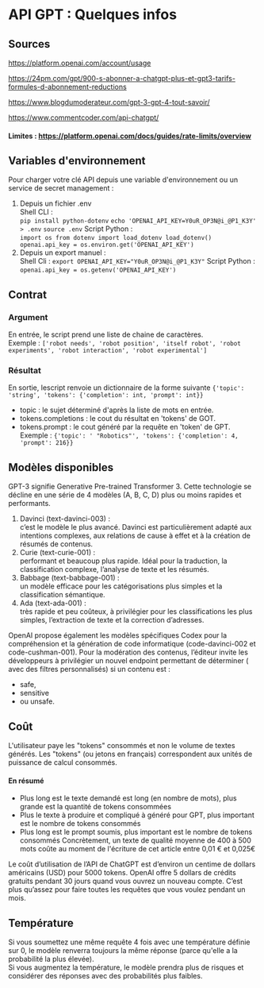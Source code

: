 API GPT : Quelques infos
==

Sources
--
<https://platform.openai.com/account/usage>

<https://24pm.com/gpt/900-s-abonner-a-chatgpt-plus-et-gpt3-tarifs-formules-d-abonnement-reductions>

<https://www.blogdumoderateur.com/gpt-3-gpt-4-tout-savoir/>

<https://www.commentcoder.com/api-chatgpt/>

#### Limites : <https://platform.openai.com/docs/guides/rate-limits/overview>


Variables d'environnement
--
Pour charger votre clé API depuis une variable d'environnement ou un service de secret management :   
1. Depuis un fichier .env   
Shell CLI :   
`pip install python-dotenv`
`echo 'OPENAI_API_KEY=Y0uR_OP3N@i_@P1_K3Y' > .env`
`source .env`
Script Python :   
`
import os
from dotenv import load_dotenv
load_dotenv()
openai.api_key = os.environ.get('OPENAI_API_KEY')
`
2. Depuis un export manuel :   
Shell Cli :
`export OPENAI_API_KEY="Y0uR_OP3N@i_@P1_K3Y"`
Script Python :
`openai.api_key = os.getenv('OPENAI_API_KEY')`

Contrat
--
### Argument
En entrée, le script prend une liste de chaine de caractères.   
Exemple : `['robot needs', 'robot position', 'itself robot', 'robot experiments', 'robot interaction', 'robot experimental']`
### Résultat
En sortie, lescript renvoie un dictionnaire de la forme suivante
`{'topic': 'string', 'tokens': {'completion': int, 'prompt': int}}`
* topic : le sujet déterminé d'après la liste de mots en entrée.
* tokens.completions : le cout du résultat en 'tokens' de GOT.
* tokens.prompt : le cout généré par la requête en 'token' de GPT.   
Exemple : `{'topic': ' "Robotics"', 'tokens': {'completion': 4, 'prompt': 216}}`

Modèles disponibles
--
GPT-3 signifie Generative Pre-trained Transformer 3. Cette technologie se décline en une série de 4 modèles (A, B, C, D) 
plus ou moins rapides et performants.

1. Davinci (text-davinci-003) :   
    c’est le modèle le plus avancé. Davinci est particulièrement adapté aux intentions complexes, 
    aux relations de cause à effet et à la création de résumés de contenus.
2. Curie (text-curie-001) :    
    performant et beaucoup plus rapide. Idéal pour la traduction, la classification complexe, 
    l’analyse de texte et les résumés.
3. Babbage (text-babbage-001) :    
    un modèle efficace pour les catégorisations plus simples et la classification sémantique.
4. Ada (text-ada-001) :    
    très rapide et peu coûteux, à privilégier pour les classifications les plus simples, 
    l’extraction de texte et la correction d’adresses.


OpenAI propose également les modèles spécifiques Codex pour la compréhension et la génération de code informatique 
(code-davinci-002 et code-cushman-001). Pour la modération des contenus, 
l’éditeur invite les développeurs à privilégier un nouvel endpoint permettant de déterminer ( avec des filtres personnalisés)
si un contenu est :
* safe, 
* sensitive 
* ou unsafe.


Coût
--
L'utilisateur paye les "tokens" consommés et non le volume de textes générés.
Les "tokens" (ou jetons en français) correspondent aux unités de puissance de calcul consommés.
#### En résumé
* Plus long est le texte demandé est long (en nombre de mots), plus grande est la quantité de tokens consommées
* Plus le texte à produire et compliqué à généré pour GPT, plus important est le nombre de tokens consommés
* Plus long est le prompt soumis, plus important est le nombre de tokens consommés
Concrètement, un texte de qualité moyenne de 400 à 500 mots coûte au moment de l'écriture de cet article entre 0,01 € et 0,025€


Le coût d’utilisation de l’API de ChatGPT est d’environ un centime de dollars américains (USD) pour 5000 tokens. 
OpenAI offre 5 dollars de crédits gratuits pendant 30 jours quand vous ouvrez un nouveau compte. 
C’est plus qu’assez pour faire toutes les requêtes que vous voulez pendant un mois.


Température
--
Si vous soumettez une même requête 4 fois avec une température définie sur 0, le modèle renverra toujours la même réponse
(parce qu'elle a la probabilité la plus élevée).    
Si vous augmentez la température, le modèle prendra plus de risques et considérer des réponses avec des probabilités plus faibles.